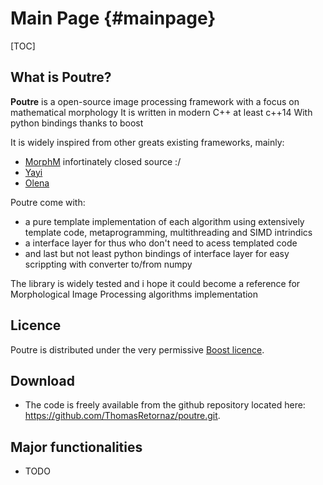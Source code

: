 Main Page {#mainpage}
============

[TOC]

What is Poutre?
-------------

**Poutre** is a open-source image processing framework with a focus on mathematical morphology
It is written in modern C++ at least c++14
With python bindings thanks to boost

It is widely inspired from other greats existing frameworks, mainly:
- [MorphM](https://www.cmm.mines-paristech.fr/Morph-M/index_en.html) infortinately closed source :/
- [Yayi](https://bitbucket.org/renficiaud/yayi/src/master/)
- [Olena](https://gitlab.lrde.epita.fr/olena/olena)

Poutre come with:
- a pure template implementation of each algorithm using extensively template code, metaprogramming, multithreading and SIMD intrindics
- a interface layer for thus who don't need to acess templated code    
- and last but not least python bindings of interface layer for easy scrippting with converter to/from numpy

The library is widely tested and i hope it could become a reference for Morphological Image Processing algorithms implementation


 
Licence
-------

Poutre is distributed under the very permissive [Boost licence](http://www.boost.org/users/license.html).

Download
--------

- The code is freely available from the github repository located here: https://github.com/ThomasRetornaz/poutre.git. 



Major functionalities
---------------------

- TODO

